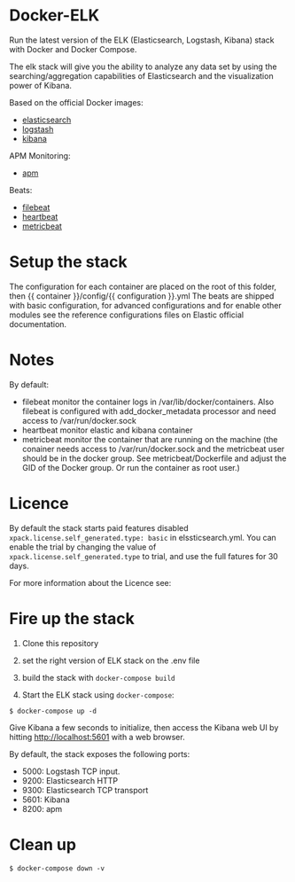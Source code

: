 # Docker-ELK


Run the latest version of the ELK (Elasticsearch, Logstash, Kibana) stack with Docker and Docker Compose.

The elk stack will give you the ability to analyze any data set by using the searching/aggregation capabilities of Elasticsearch
and the visualization power of Kibana.

Based on the official Docker images:

* [elasticsearch](https://www.elastic.co/elasticsearch/)
* [logstash](https://www.elastic.co/logstash/)
* [kibana](https://www.elastic.co/kibana)

APM Monitoring:

* [apm](https://www.elastic.co/apm)

Beats:

* [filebeat](https://www.elastic.co/beats/filebeat)
* [heartbeat](https://www.elastic.co/beats/heartbeat)
* [metricbeat](https://www.elastic.co/beats/metricbeat)

# Setup the stack

The configuration for each container are placed on the root of this folder, then {{ container }}/config/{{ configuration }}.yml
The beats are shipped with basic configuration, for advanced configurations and for enable other modules see the reference configurations files on Elastic official documentation.

# Notes

By default:

* filebeat monitor the container logs in /var/lib/docker/containers. Also filebeat is configured with add_docker_metadata processor and need access to /var/run/docker.sock
* heartbeat monitor elastic and kibana container
* metricbeat monitor the container that are running on the machine (the conainer needs access to /var/run/docker.sock and the metricbeat user should be in the docker group. See metricbeat/Dockerfile and adjust the GID of the Docker group. Or run the container as root user.) 

# Licence

By default the stack starts paid features disabled `xpack.license.self_generated.type: basic` in elssticsearch.yml.
You can enable the trial by changing the value of `xpack.license.self_generated.type` to trial, and use the full fatures for 30 days. 

For more information about the Licence see:

[xpack]: https://www.elastic.co/what-is/open-x-pack
[paid-features]: https://www.elastic.co/subscriptions
[trial-license]: https://www.elastic.co/guide/en/elasticsearch/reference/current/license-settings.html

# Fire up the stack

1. Clone this repository

2. set the right version of ELK stack on the .env file

3. build the stack with `docker-compose build`

4. Start the ELK stack using `docker-compose`:

```console
$ docker-compose up -d
```

Give Kibana a few seconds to initialize, then access the Kibana web UI by hitting
[http://localhost:5601](http://localhost:5601) with a web browser.

By default, the stack exposes the following ports:
* 5000: Logstash TCP input.
* 9200: Elasticsearch HTTP
* 9300: Elasticsearch TCP transport
* 5601: Kibana
* 8200: apm

# Clean up

```console
$ docker-compose down -v
```
